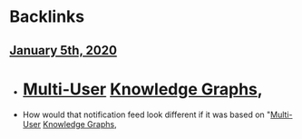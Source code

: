 
# Backlinks
## [January 5th, 2020](<January 5th, 2020.md>)
- # [Multi-User](<Multi-User.md>) [Knowledge Graphs](<Knowledge Graphs.md>),

- How would that notification feed look different if it was based on "[Multi-User](<Multi-User.md>) [Knowledge Graphs](<Knowledge Graphs.md>),

